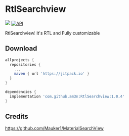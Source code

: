 # RtlSearchview
[![](https://jitpack.io/v/am3n/RtlSearchview.svg)](https://jitpack.io/#am3n/RtlSearchview)
[![API](https://img.shields.io/badge/API-15%2B-brightgreen.svg?style=flat)](https://android-arsenal.com/api?level=16)

RtlSearchview! it's RTL and Fully customizable

## Download

```gradle
allprojects {
  repositories {
    ...
    maven { url 'https://jitpack.io' }
  }
}

dependencies {
  implementation 'com.github.am3n:RtlSearchview:1.0.4'
}
```


## Credits

https://github.com/Mauker1/MaterialSearchView
